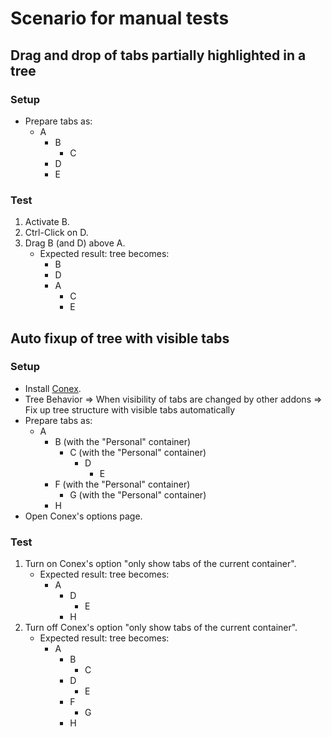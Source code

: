 # Scenario for manual tests


## Drag and drop of tabs partially highlighted in a tree

### Setup

* Prepare tabs as:
  - A
    - B
      - C
    - D
    - E

### Test

1. Activate B.
2. Ctrl-Click on D.
3. Drag B (and D) above A.
   * Expected result: tree becomes:
     - B
     - D
     - A
       - C
       - E


## Auto fixup of tree with visible tabs

### Setup

* Install [Conex](https://addons.mozilla.org/ja/firefox/addon/conex/).
* Tree Behavior => When visibility of tabs are changed by other addons => Fix up tree structure with visible tabs automatically
* Prepare tabs as:
  - A
    - B (with the "Personal" container)
      - C (with the "Personal" container)
        - D
          - E
    - F (with the "Personal" container)
      - G (with the "Personal" container)
    - H
* Open Conex's options page.

### Test

1. Turn on Conex's option "only show tabs of the current container".
   * Expected result: tree becomes:
     - A
       - D
         - E
       - H
2. Turn off Conex's option "only show tabs of the current container".
   * Expected result: tree becomes:
     - A
       - B
         - C
       - D
         - E
       - F
         - G
       - H

